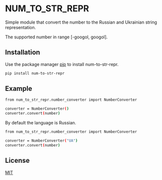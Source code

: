 # NUM_TO_STR_REPR 

Simple module that convert the number to the Russian and Ukrainian string representation.

The supported number in range [-googol, googol].

## Installation

Use the package manager [pip](https://pip.pypa.io/en/stable/) to install num-to-str-repr.

```bash
pip install num-to-str-repr
```

## Example

```bash
from num_to_str_repr.number_converter import NumberConverter

converter = NumberConverter()
converter.convert(number)
```

By default the language is Russian.
```bash
from num_to_str_repr.number_converter import NumberConverter

converter = NumberConverter("UA")
converter.convert(number)
```

## License
[MIT](https://choosealicense.com/licenses/mit/)
